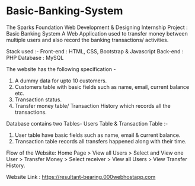 # Basic-Banking-System

The Sparks Foundation Web Development & Designing Internship Project : Basic Banking System
A Web Application used to transfer money between multiple users and also record the banking transactions/ activities.

Stack used :- Front-end : HTML, CSS, Bootstrap & Javascript     Back-end : PHP       Database : MySQL

The website has the following specification -

1. A dummy data for upto 10 customers.
2. Customers table with basic fields such as name, email, current balance etc.
3. Transaction status.
4. Transfer money table/ Transaction History which records all the transactions.

Database contains two Tables- Users Table & Transaction Table :-

1. User table have basic fields such as name, email & current balance.
2. Transaction table records all transfers happened along with their time.

Flow of the Website: Home Page > View all Users > Select and View one User > Transfer Money > Select receiver > View all Users > View Transfer History.

Website Link : https://resultant-bearing.000webhostapp.com

